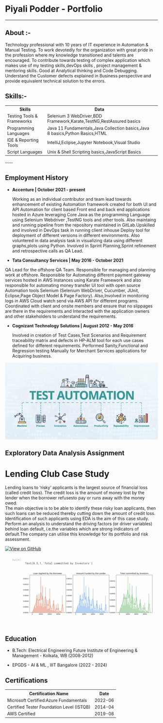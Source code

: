 # Piyali Podder - Portfolio
---
## About :-

Technology professional with 10 years of IT experience in Automation & Manual Testing. To work devotedly for the organization with great pride in the profession where my knowledge transitioned and talents are encouraged. To contribute towards testing of complex application which makes use of my testing skills,devOps skills , project management & mentoring skills. Good at Analytical thinking and Code Debugging. Understand the Customer defects explained in Business perspective and provide equivalent technical solution to the errors.

## Skills:-

<table>
<tr>
  <th>Skills</th>
  <th>Data<th>
</tr>
<tr>
  <td>Testing Tools & Frameworks</td>
  <td>Selenium 3 WebDriver,BDD Framework,Karate,TestNG,RestAssured basics</td>
</tr>  
<tr>
   <td>Programming Languages</td>
   <td>Java 11 Fundamentals,Java Collection basics,Java 8 basics,Python Basics,HTML</td>
<tr>
<tr>
    <td>IDE & Reporting Tools</td>
    <td>IntelliJ,Eclipse,Jupyter Notebook,Visual Studio</td>
</tr>
<tr>
    <td>Script Languages</td>
    <td>Unix & Shell Scripting basics,JavaScript Basics
 <tr>
 </tr>   
</table>
----

## Employment History

 * <b>Accenture | October 2021 - present </b>

   Working as an individual contributor and team lead towards enhancement of existing Automation framework created for both UI and API Automation for client based Front end and back end applications hosted in Azure leveraging Core Java as the programming Language using Selenium Webdriver ,TestNG tools and other tools. Also maintaing and running pipeline from the repository maintained in GitLab.Upskilled and involved in DevOps task in running client inhouse Deploy tool for deployment of different versions in different environments.
   Also voluntered in data analysis task in visualizing data using different graphs,plots using Python.
   Involved in Sprint Planning,Sprint refinement and retrospective calls as QA Lead.
  
  * <b>Tata Consultancy Services | May 2016 - October 2021 </b>

   QA Lead for the offshore QA Team. Responsible for managing and planning work at offshore.
   Responsible for Automating different payment gateway services hosted in AWS Instances using Karate  Framework and also responsible for automating money transfer UI tool with open source Automation tools Selenium (Selenium WebDriver, Cucumber, JUnit, Eclipse,Page Object Model & Page Factory).
   Also,Involved in monitoring logs in AWS Cloud watch send via AWS API for different programs.
   Coordinated with client and onsite members and ensure that no slippages are there in the requirements and Interacted with the application owners and other stakeholders to understand the requirements.

* <b>Cognizant Technology Solutions | August 2012 - May 2016 </b>

   Involved in creation of Test Cases,Test Scenarios and Requirement traceability matrix and defects in HP-ALM tool for each use cases defined for different requirements.
   Performed Sanity,Functional and Regression testing Manually for Merchant Services applications for Acquiring business.

<center><img src="/assets/img/Automation.jpeg"/></center>

## Exploratory Data Analysis Assignment 

# Lending Club Case Study
Lending loans to ‘risky’ applicants is the largest source of financial loss (called credit loss). The credit loss is the amount of money lost by the lender when the borrower refusesto pay or runs away with the money owed.  
The main objective is to be able to identify these risky loan applicants, then such loans can be reduced thereby cutting down the amount of credit loss. 
Identification of such applicants using EDA is the aim of this case study. Perform an analysis to understand the driving factors (or driver variables)
behind loan default, i.e.the variables which are strong indicators of default.The company can utilise this knowledge for its portfolio and risk assessment. 

[![View on GitHub](https://img.shields.io/badge/GitHub-View_on_GitHub-blue?logo=GitHub)](https://github.com/PtechSvy/LendingClubCaseStudy)
<center><img src="/assets/img/LendingClub.png"/></center>

## Education

* B.Tech: Electrical Engineering
Future Institute of Engineering & Management - Kolkata, WB (2008-2012)

* EPGDS - AI & ML , IIIT Bangalore (2022 - 2024)

## Certifications

<table>
  <tr>
    <th>Certification Name</th>
    <th>Date</th>
  </tr>
  <tr>
    <td>Microsoft Certified:Azure Fundamentals</td>
    <td>2022-06</td>
  </tr>
  <tr>
    <td>Certified Tester Foundation Level (ISTQB)</td>
    <td>2014-04</td>
  </tr>
    <tr>
    <td>AWS Certified</td>
    <td>2019-08</td>
  </tr>
</table>
